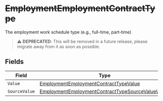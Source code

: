# ~~EmploymentEmploymentContractType~~

The employment work schedule type (e.g., full-time, part-time)

> :warning: **DEPRECATED**: This will be removed in a future release, please migrate away from it as soon as possible.


## Fields

| Field                                                                                                                           | Type                                                                                                                            | Required                                                                                                                        | Description                                                                                                                     |
| ------------------------------------------------------------------------------------------------------------------------------- | ------------------------------------------------------------------------------------------------------------------------------- | ------------------------------------------------------------------------------------------------------------------------------- | ------------------------------------------------------------------------------------------------------------------------------- |
| `Value`                                                                                                                         | [EmploymentEmploymentContractTypeValue](../../Models/Components/EmploymentEmploymentContractTypeValue.md)                       | :heavy_minus_sign:                                                                                                              | N/A                                                                                                                             |
| `SourceValue`                                                                                                                   | [EmploymentEmploymentContractTypeSourceValueUnion](../../Models/Components/EmploymentEmploymentContractTypeSourceValueUnion.md) | :heavy_minus_sign:                                                                                                              | N/A                                                                                                                             |